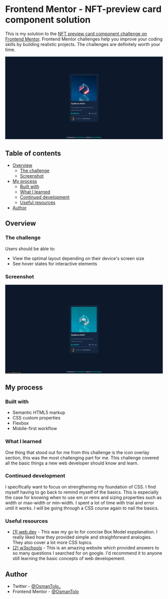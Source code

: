 # Frontend Mentor - NFT-preview card component solution

This is my solution to the [NFT preview card component challenge on Frontend Mentor](https://www.frontendmentor.io/challenges/nft-preview-card-component-SbdUL_w0U). Frontend Mentor challenges help you improve your coding skills by building realistic projects. The challenges are definitely worth your time.

![](./images/design-preview/full-desktop.png)

## Table of contents

- [Overview](#overview)
  - [The challenge](#the-challenge)
  - [Screenshot](#screenshot)
- [My process](#my-process)
  - [Built with](#built-with)
  - [What I learned](#what-i-learned)
  - [Continued development](#continued-development)
  - [Useful resources](#useful-resources)
- [Author](#author)

## Overview

### The challenge

Users should be able to:

- View the optimal layout depending on their device's screen size
- See hover states for interactive elements

### Screenshot

![](./images/design-preview/full-desktop-icon-hover.png)

## My process

### Built with

- Semantic HTML5 markup
- CSS custom properties
- Flexbox
- Mobile-first workflow

### What I learned

One thing that stood out for me from this challenge is the icon overlay section, this was the most challenging part for me. This challenge covered all the basic things a new web developer should know and learn.

### Continued development

I specifically want to focus on strengthening my foundation of CSS. I find myself having to go back to remind myself of the basics. This is especially the case for knowing when to use em or rems and sizing properties such as width or max-width or min-width. I spent a lot of time with trial and error until it works. I will be going through a CSS course again to nail the basics.

### Useful resources

- [[1] web.dev](https://web.dev/learn/css/) - This was my go to for concise Box Model expplanation. I really liked how they provided simple and straighforward analogies. They also cover a lot more CSS topics.
- [[2] w3schools](https://www.w3schools.com/) - This is an amazing website which provided answers to so many questions I searched for on google. I'd recommend it to anyone still learning the basic concepts of web developement.

## Author

- Twitter - [@OsmanTolo\_](https://twitter.com/OsmanTolo_)
- Frontend Mentor - [@OsmanTolo](https://www.frontendmentor.io/profile/osmantolo)
